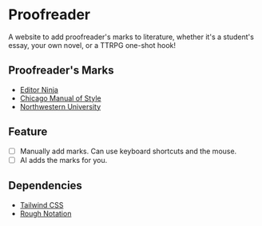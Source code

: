 # Proofreader
A website to add proofreader's marks to literature, whether it's a student's essay, your own novel, or a TTRPG one-shot hook!

## Proofreader's Marks
- [Editor Ninja](https://editorninja.com/proofreading-marks/)
- [Chicago Manual of Style](https://www.chicagomanualofstyle.org/help-tools/proofreading-marks.html)
- [Northwestern University](https://amstp.northwestern.edu/documents/proofreading-marks-at-a-glance.pdf)

## Feature
- [ ] Manually add marks. Can use keyboard shortcuts and the mouse.
- [ ] AI adds the marks for you.

## Dependencies
- [Tailwind CSS](https://tailwindcss.com/)
- [Rough Notation](https://github.com/rough-stuff/rough-notation)
